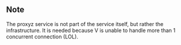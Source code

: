 ## Note
The proxyz service is not part of the service itself, but rather the infrastructure. It is needed because V is unable to handle more than 1 concurrent connection (LOL).